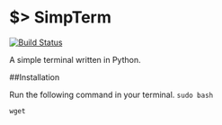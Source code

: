 $> SimpTerm
========

[![Build Status](https://travis-ci.org/deavmi/SimpTerm.svg?branch=master)](https://travis-ci.org/deavmi/SimpTerm)

A simple terminal written in Python.

##Installation

Run the following command in your terminal.
`sudo bash`

`wget `
